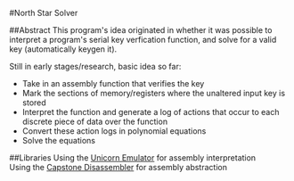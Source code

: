 #North Star Solver

##Abstract
This program's idea originated in whether it was possible to interpret a program's serial key verfication function, and solve for a valid key (automatically keygen it).  
  
Still in early stages/research, basic idea so far:  

* Take in an assembly function that verifies the key  
* Mark the sections of memory/registers where the unaltered input key is stored
* Interpret the function and generate a log of actions that occur to each discrete piece of data over the function
* Convert these action logs in polynomial equations
* Solve the equations

##Libraries
Using the [Unicorn Emulator](http://www.unicorn-engine.org/) for assembly interpretation  
Using the [Capstone Disassembler](http://www.capstone-engine.org/download.html) for assembly abstraction  